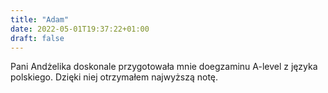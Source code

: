 ```yaml
---
title: "Adam"
date: 2022-05-01T19:37:22+01:00
draft: false
---
```



Pani Andżelika doskonale przygotowała mnie doegzaminu A-level z języka polskiego. Dzięki niej otrzymałem najwyższą notę.